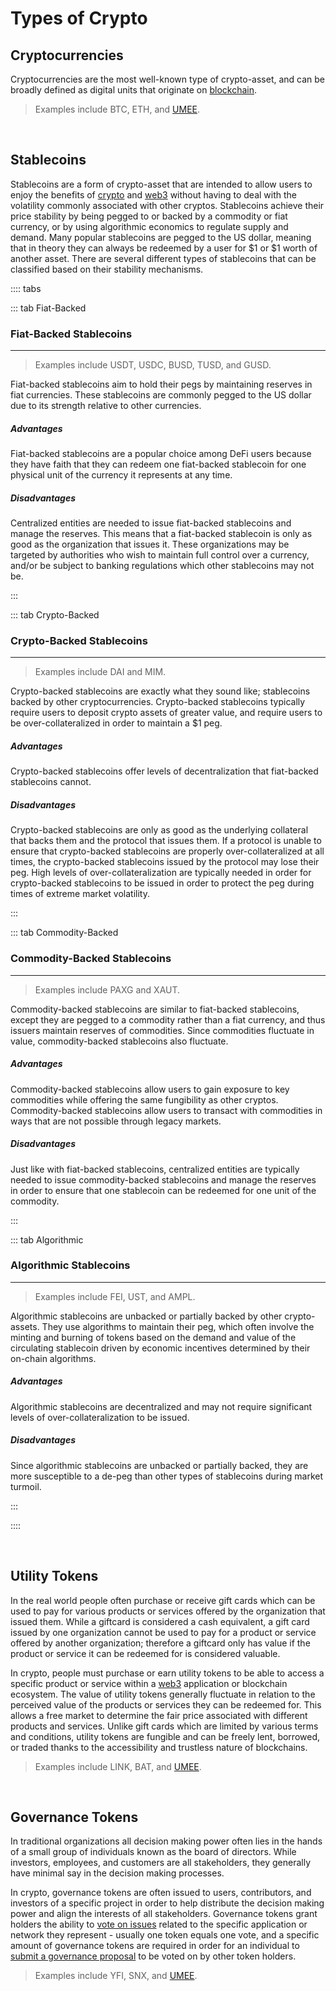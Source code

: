 # Types of Crypto

## Cryptocurrencies

Cryptocurrencies are the most well-known type of crypto-asset, and can be broadly defined as digital units that originate on [blockchain](/learn-the-basics/blockchain-basics/what-is-blockchain). 

> Examples include BTC, ETH, and [UMEE](/overview/umee-token).

<br>

## Stablecoins

Stablecoins are a form of crypto-asset that are intended to allow users to enjoy the benefits of [crypto](/learn-the-basics/crypto-basics/what-is-crypto) and [web3](/learn-the-basics/crypto-basics/what-is-web3) without having to deal with the volatility commonly associated with other cryptos. Stablecoins achieve their price stability by being pegged to or backed by a commodity or fiat currency, or by using algorithmic economics to regulate supply and demand. Many popular stablecoins are pegged to the US dollar, meaning that in theory they can always be redeemed by a user for $1 or $1 worth of another asset. There are several different types of stablecoins that can be classified based on their stability mechanisms.

:::: tabs

::: tab Fiat-Backed

### Fiat-Backed Stablecoins

****

> Examples include USDT, USDC, BUSD, TUSD, and GUSD.

Fiat-backed stablecoins aim to hold their pegs by maintaining reserves in fiat currencies. These stablecoins are commonly pegged to the US dollar due to its strength relative to other currencies.

##### Advantages

Fiat-backed stablecoins are a popular choice among DeFi users because they have faith that they can redeem one fiat-backed stablecoin for one physical unit of the currency it represents at any time.

##### Disadvantages

Centralized entities are needed to issue fiat-backed stablecoins and manage the reserves. This means that a fiat-backed stablecoin is only as good as the organization that issues it. These organizations may be targeted by authorities who wish to maintain full control over a currency, and/or be subject to banking regulations which other stablecoins may not be.

:::

::: tab Crypto-Backed

### Crypto-Backed Stablecoins

****

> Examples include DAI and MIM.

Crypto-backed stablecoins are exactly what they sound like; stablecoins backed by other cryptocurrencies. Crypto-backed stablecoins typically require users to deposit crypto assets of greater value, and require users to be over-collateralized in order to maintain a $1 peg.

##### Advantages

Crypto-backed stablecoins offer levels of decentralization that fiat-backed stablecoins cannot.

##### Disadvantages

Crypto-backed stablecoins are only as good as the underlying collateral that backs them and the protocol that issues them. If a protocol is unable to ensure that crypto-backed stablecoins are properly over-collateralized at all times, the crypto-backed stablecoins issued by the protocol may lose their peg. High levels of over-collateralization are typically needed in order for crypto-backed stablecoins to be issued in order to protect the peg during times of extreme market volatility.

:::

::: tab Commodity-Backed

### Commodity-Backed Stablecoins

****

> Examples include PAXG and XAUT.

Commodity-backed stablecoins are similar to fiat-backed stablecoins, except they are pegged to a commodity rather than a fiat currency, and thus issuers maintain reserves of commodities. Since commodities fluctuate in value, commodity-backed stablecoins also fluctuate.

##### Advantages

Commodity-backed stablecoins allow users to gain exposure to key commodities while offering the same fungibility as other cryptos. Commodity-backed stablecoins allow users to transact with commodities in ways that are not possible through legacy markets.

##### Disadvantages

Just like with fiat-backed stablecoins, centralized entities are typically needed to issue commodity-backed stablecoins and manage the reserves in order to ensure that one stablecoin can be redeemed for one unit of the commodity.

:::

::: tab Algorithmic

### Algorithmic Stablecoins

****

> Examples include FEI, UST, and AMPL.

Algorithmic stablecoins are unbacked or partially backed by other crypto-assets. They use algorithms to maintain their peg, which often involve the minting and burning of tokens based on the demand and value of the circulating stablecoin driven by economic incentives determined by their on-chain algorithms.

##### Advantages

Algorithmic stablecoins are decentralized and may not require significant levels of over-collateralization to be issued.

##### Disadvantages

Since algorithmic stablecoins are unbacked or partially backed, they are more susceptible to a de-peg than other types of stablecoins during market turmoil.

:::

::::

<br>

## Utility Tokens

In the real world people often purchase or receive gift cards which can be used to pay for various products or services offered by the organization that issued them. While a giftcard is considered a cash equivalent, a gift card issued by one organization cannot be used to pay for a product or service offered by another organization; therefore a giftcard only has value if the product or service it can be redeemed for is considered valuable. 

In crypto, people must purchase or earn utility tokens to be able to access a specific product or service within a [web3](/learn-the-basics/crypto-basics/what-is-web3) application or blockchain ecosystem. The value of utility tokens generally fluctuate in relation to the perceived value of the products or services they can be redeemed for. This allows a free market to determine the fair price associated with different products and services. Unlike gift cards which are limited by various terms and conditions, utility tokens are fungible and can be freely lent, borrowed, or traded thanks to the accessibility and trustless nature of blockchains. 

> Examples include LINK, BAT, and [UMEE](/overview/umee-token).

<br>

## Governance Tokens

In traditional organizations all decision making power often lies in the hands of a small group of individuals known as the board of directors. While investors, employees, and customers are all stakeholders, they generally have minimal say in the decision making processes.

In crypto, governance tokens are often issued to users, contributors, and investors of a specific project in order to help distribute the decision making power and align the interests of all stakeholders. Governance tokens grant holders the ability to [vote on issues](/users/governance/voting) related to the specific application or network they represent - usually one token equals one vote, and a specific amount of governance tokens are required in order for an individual to [submit a governance proposal](/users/governance/creating-proposal) to be voted on by other token holders. 

> Examples include YFI, SNX, and [UMEE](/overview/umee-token).